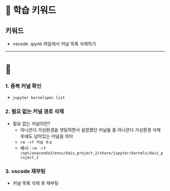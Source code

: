 # 🚀 학습 키워드

## 키워드

- vscode .ipynb 파일에서 커널 목록 삭제하기

---

# 📝

### 1. 중복 커널 확인

- `jupyter kernelspec list`

### 2. 필요 없는 커널 경로 삭제

- 필요 없는 커널이란?
  - 아나콘다 가상환경을 셋팅하면서 설정했던 커널들 중 아나콘다 가상환경 삭제 후에도 남아있는 커널을 의미
  - `rm -rf 커널 주소`
  - 예시 : `rm -rf /opt/anaconda3/envs/dais_project_2/share/jupyter/kernels/dais_project_2`

### 3. vscode 재부팅

- 커널 목록 삭제 후 재부팅
